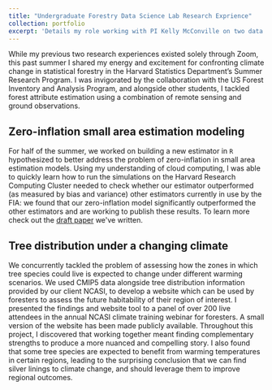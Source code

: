 ```yaml
---
title: "Undergraduate Forestry Data Science Lab Research Exprience"
collection: portfolio
excerpt: 'Details my role working with PI Kelly McConville on two data science projects.<br/><img src='/images/all_j_photos/ufds-portfolio-pic.png'>'
---
```

While my previous two research experiences existed solely through Zoom, this past summer I shared my energy and excitement for confronting climate change in statistical forestry in the Harvard Statistics Department’s Summer Research Program. I was invigorated by the collaboration with the US Forest Inventory and Analysis Program, and alongside other students, I tackled forest attribute estimation using a combination of remote sensing and ground observations. 

## Zero-inflation small area estimation modeling
For half of the summer, we worked on building a new estimator in `R` hypothesized to better address the problem of zero-inflation in small area estimation models. Using my understanding of cloud computing, I was able to quickly learn how to run the simulations on the Harvard Research Computing Cluster needed to check whether our estimator outperformed (as measured by bias and variance) other estimators currently in use by the FIA: we found that our zero-inflation model significantly outperformed the other estimators and are working to publish these results. To learn more check out the [draft paper](https://julians42.github.io/publication/zi-sae) we've written. 

## Tree distribution under a changing climate
We concurrently tackled the problem of assessing how the zones in which tree species could live is expected to change under different warming scenarios. We used CMIP5 data alongside tree distribution information provided by our client NCASI, to develop a website which can be used by foresters to assess the future habitability of their region of interest. I presented the findings and website tool to a panel of over 200 live attendees in the annual NCASI climate training webinar for foresters. A small version of the website has been made publicly available. Throughout this project, I discovered that working together meant finding complementary strengths to produce a more nuanced and compelling story. I also found that some tree species are expected to benefit from warming temperatures in certain regions, leading to the surprising conclusion that we can find silver linings to climate change, and should leverage them to improve regional outcomes.